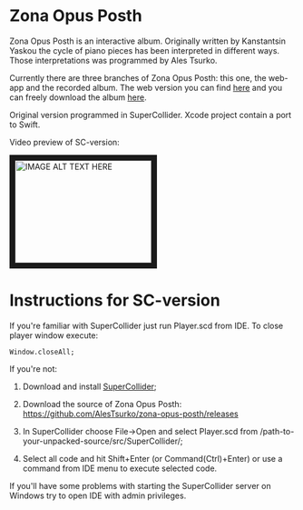 # Zona Opus Posth
Zona Opus Posth is an interactive album. Originally written by Kanstantsin Yaskou the cycle of piano pieces has been interpreted in different ways. Those interpretations was programmed by Ales Tsurko.

Currently there are three branches of Zona Opus Posth: this one, the web-app and the recorded album. The web version you can find <a href="http://alestsurko.by/zona-opus-posth" target="_blank">here</a> and you can freely download the album <a href="https://sdnm.bandcamp.com/album/zona-opus-posth">here</a>.

Original version programmed in SuperCollider. Xcode project contain a port to Swift.

Video preview of SC-version:

<a href="https://www.youtube.com/watch?v=mz6aypBjpGI
" target="_blank"><img src="http://img.youtube.com/vi/mz6aypBjpGI/0.jpg" 
alt="IMAGE ALT TEXT HERE" width="240" height="180" border="10" /></a>

# Instructions for SC-version

If you're familiar with SuperCollider just run Player.scd from IDE. To close player window execute:

```SuperCollider
Window.closeAll;
```

If you're not:

1. Download and install <a href="http://supercollider.github.io/download.html" target="_blank">SuperCollider</a>;

2. Download the source of Zona Opus Posth: https://github.com/AlesTsurko/zona-opus-posth/releases

3. In SuperCollider choose File->Open and select Player.scd from /path-to-your-unpacked-source/src/SuperCollider/;

4. Select all code and hit Shift+Enter (or Command(Ctrl)+Enter) or use a command from IDE menu to execute selected code.


If you'll have some problems with starting the SuperCollider server on Windows try to open IDE with admin privileges.
